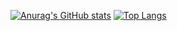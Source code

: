 [![Anurag's GitHub stats](https://github-readme-stats.vercel.app/api?username=ericdennis7&show_icons&theme=github_dark&line_height=40)](https://github.com/anuraghazra/github-readme-stats)
[![Top Langs](https://github-readme-stats.vercel.app/api/top-langs/?username=ericdennis7&theme=github_dark&langs_count=5)](https://github.com/anuraghazra/github-readme-stats)
